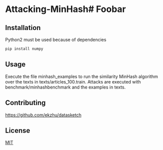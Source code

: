# Attacking-MinHash# Foobar

## Installation

Python2 must be used because of dependencies

```bash
pip install numpy
```

## Usage

Execute the file minhash_examples to run the similarity MinHash algorithm over the texts in texts/articles_100.train.
Attacks are executed with benchmark/minhashbenchmark and the examples in texts.

## Contributing
https://github.com/ekzhu/datasketch

## License
[MIT](https://choosealicense.com/licenses/mit/)
